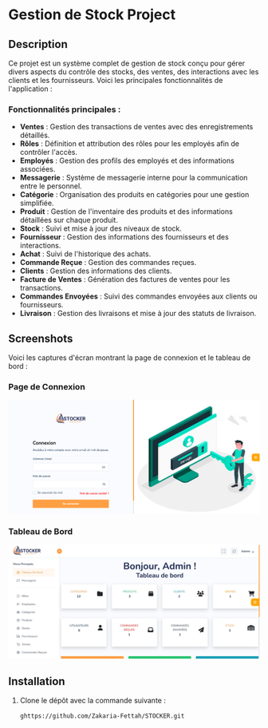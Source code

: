 # Gestion de Stock Project

## Description
Ce projet est un système complet de gestion de stock conçu pour gérer divers aspects du contrôle des stocks, des ventes, des interactions avec les clients et les fournisseurs. Voici les principales fonctionnalités de l'application :

### Fonctionnalités principales :
- **Ventes** : Gestion des transactions de ventes avec des enregistrements détaillés.
- **Rôles** : Définition et attribution des rôles pour les employés afin de contrôler l'accès.
- **Employés** : Gestion des profils des employés et des informations associées.
- **Messagerie** : Système de messagerie interne pour la communication entre le personnel.
- **Catégorie** : Organisation des produits en catégories pour une gestion simplifiée.
- **Produit** : Gestion de l'inventaire des produits et des informations détaillées sur chaque produit.
- **Stock** : Suivi et mise à jour des niveaux de stock.
- **Fournisseur** : Gestion des informations des fournisseurs et des interactions.
- **Achat** : Suivi de l'historique des achats.
- **Commande Reçue** : Gestion des commandes reçues.
- **Clients** : Gestion des informations des clients.
- **Facture de Ventes** : Génération des factures de ventes pour les transactions.
- **Commandes Envoyées** : Suivi des commandes envoyées aux clients ou fournisseurs.
- **Livraison** : Gestion des livraisons et mise à jour des statuts de livraison.

## Screenshots

Voici les captures d'écran montrant la page de connexion et le tableau de bord :

### Page de Connexion
![Page de Connexion](public/login.png)

### Tableau de Bord
![Tableau de Bord](public/dashboard.jpg)

## Installation

1. Clone le dépôt avec la commande suivante :
   ```bash
   ghttps://github.com/Zakaria-Fettah/STOCKER.git
